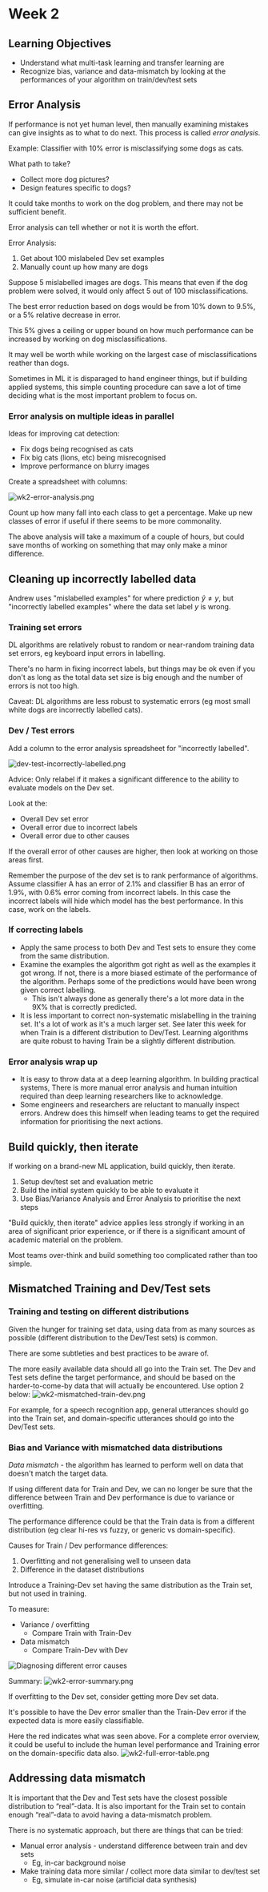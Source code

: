 # Week 2

## Learning Objectives
* Understand what multi-task learning and transfer learning are
* Recognize bias, variance and data-mismatch by looking at the performances of your algorithm on train/dev/test sets

## Error Analysis

If performance is not yet human level, then manually examining mistakes can give insights as to what to do next. This process is called *error analysis*.

Example: Classifier with 10% error is misclassifying some dogs as cats.

What path to take?
* Collect more dog pictures?
* Design features specific to dogs?

It could take months to work on the dog problem, and there may not be sufficient benefit.

Error analysis can tell whether or not it is worth the effort.

Error Analysis:
1. Get about 100 mislabeled Dev set examples
1. Manually count up how many are dogs

Suppose 5 mislabelled images are dogs. This means that even if the dog problem were solved, it would only affect 5 out of 100 misclassifications.

The best error reduction based on dogs would be from 10% down to 9.5%, or a 5% relative decrease in error.

This 5% gives a ceiling or upper bound on how much performance can be increased by working on dog misclassifications.

It may well be worth while working on the largest case of misclassifications reather than dogs.

Sometimes in ML it is disparaged to hand engineer things, but if building applied systems, this simple counting procedure can save a lot of time deciding what is the most important problem to focus on.

### Error analysis on multiple ideas in parallel

Ideas for improving cat detection:

* Fix dogs being recognised as cats
* Fix big cats (lions, etc) being misrecognised
* Improve performance on blurry images

Create a spreadsheet with columns:

![wk2-error-analysis.png](wk2-error-analysis.png)

Count up how many fall into each class to get a percentage. Make up new classes of error if useful if there seems to be more commonality.

The above analysis will take a maximum of a couple of hours, but could save months of working on something that may only make a minor difference.

## Cleaning up incorrectly labelled data

Andrew uses "mislabelled examples" for where prediction $\hat y \ne y$, but "incorrectly labelled examples" where the data set label $y$ is wrong.

### Training set errors

DL algorithms are relatively robust to random or near-random training data set errors, eg keyboard input errors in labelling.

There's no harm in fixing incorrect labels, but things may be ok even if you don't as long as the total data set size is big enough and the number of errors is not too high.

Caveat: DL algorithms are less robust to systematic errors (eg most small white dogs are incorrectly labelled cats).

### Dev / Test errors

Add a column to the error analysis spreadsheet for "incorrectly labelled".

![dev-test-incorrectly-labelled.png](wk2-dev-test-incorrectly-labelled.png)

Advice: Only relabel if it makes a significant difference to the ability to evaluate models on the Dev set.

Look at the:

* Overall Dev set error
* Overall error due to incorrect labels
* Overall error due to other causes

If the overall error of other causes are higher, then look at working on those areas first.

Remember the purpose of the dev set is to rank performance of algorithms.  Assume classifier A has an error of 2.1% and classifier B has an error of 1.9%, with 0.6% error coming from incorrect labels. In this case the incorrect labels will hide which model has the best performance. In this case, work on the labels.

### If correcting labels

* Apply the same process to both Dev and Test sets to ensure they come from the same distribution.
* Examine the examples the algorithm got right as well as the examples it got wrong.  If not, there is a more biased estimate of the performance of the algorithm.  Perhaps some of the predictions would have been wrong given correct labelling.
  * This isn't always done as generally there's a lot more data in the 9X% that is correctly predicted.
* It is less important to correct non-systematic mislabelling in the training set. It's a lot of work as it's a much larger set. See later this week for when Train is a different distribution to Dev/Test. Learning algorithms are quite robust to having Train be a slightly different distribution. 


### Error analysis wrap up
* It is easy to throw data at a deep learning algorithm. In building practical systems, There is more manual error analysis and human intuition required than deep learning researchers like to acknowledge.
* Some engineers and researchers are reluctant to manually inspect errors. Andrew does this himself when leading teams to get the required information for prioritising the next actions.

## Build quickly, then iterate

If working on a brand-new ML application, build quickly, then iterate.
1. Setup dev/test set and evaluation metric
1. Build the initial system quickly to be able to evaluate it
1. Use Bias/Variance Analysis and Error Analysis to prioritise the next steps

"Build quickly, then iterate" advice applies less strongly if working in an area of significant prior experience, or if there is a significant amount of academic material on the problem.

Most teams over-think and build something too complicated rather than too simple.

## Mismatched Training and Dev/Test sets

### Training and testing on different distributions

Given the hunger for training set data, using data from as many sources as possible (different distribution to the Dev/Test sets) is common.

There are some subtleties and best practices to be aware of.

The more easily available data should all go into the Train set. The Dev and Test sets define the target performance, and should be based on the harder-to-come-by data that will actually be encountered. Use option 2 below:
![wk2-mismatched-train-dev.png](wk2-mismatched-train-dev.png)

For example, for a speech recognition app, general utterances should go into the Train set, and domain-specific utterances should go into the Dev/Test sets.

### Bias and Variance with mismatched data distributions

*Data mismatch* - the algorithm has learned to perform well on data that doesn't match the target data.

If using different data for Train and Dev, we can no longer be sure that the difference between Train and Dev performance is due to variance or overfitting.

The performance difference could be that the Train data is from a different distribution (eg clear hi-res vs fuzzy, or generic vs domain-specific).

Causes for Train / Dev performance differences:
1. Overfitting and not generalising well to unseen data
1. Difference in the dataset distributions

Introduce a Training-Dev set having the same distribution as the Train set, but not used in training.

To measure:
* Variance / overfitting
  * Compare Train with Train-Dev
* Data mismatch
  * Compare Train-Dev with Dev

![Diagnosing different error causes](wk2-diagnosing-data-mismatch-etc.png)


Summary:
![wk2-error-summary.png](wk2-error-summary.png)

If overfitting to the Dev set, consider getting more Dev set data.

It's possible to have the Dev error smaller than the Train-Dev error if the expected data is more easily classifiable.

Here the red indicates what was seen above. For a complete error overview, it could be useful to include the human level performance and Training error on the domain-specific data also.
![wk2-full-error-table.png](wk2-full-error-table.png)


## Addressing data mismatch

It is important that the Dev and Test sets have the closest possible distribution to “real”-data. It is also important for the Train set to contain enough “real”-data to avoid having a data-mismatch problem.

There is no systematic approach, but there are things that can be tried:

* Manual error analysis - understand difference between train and dev sets
  * Eg, in-car background noise
* Make training data more similar / collect more data similar to dev/test set
  * Eg, simulate in-car noise (artificial data synthesis)

